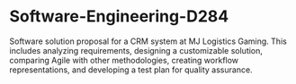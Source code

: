 # Software-Engineering-D284
Software solution proposal for a CRM system at MJ Logistics Gaming. This includes analyzing requirements, designing a customizable solution, comparing Agile with other methodologies, creating workflow representations, and developing a test plan for quality assurance.
